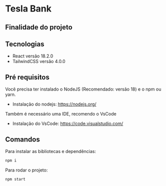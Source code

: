 # Tesla Bank



## Finalidade do projeto



## Tecnologias


- React versão 18.2.0
- TailwindCSS versão 4.0.0

## Pré requisitos

Você precisa ter instalado o NodeJS (Recomendado: versão 18) e o npm ou yarn.

- Instalação do nodejs: https://nodejs.org/

Também é necessário uma IDE, recomendo o VsCode

- Instalação do VsCode: https://code.visualstudio.com/


## Comandos

Para instalar as bibliotecas e dependências:

```bash
npm i
```

Para rodar o projeto:

```bash
npm start
```

